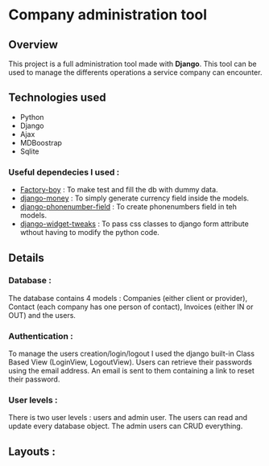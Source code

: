
# Company administration tool

## Overview
This project is a full administration tool made with **Django**. This tool can be used to manage the differents operations a service company can encounter.

## Technologies used 

* Python
* Django
* Ajax
* MDBoostrap
* Sqlite

### Useful dependecies I used : 
* [Factory-boy](https://factoryboy.readthedocs.io/en/stable/index.html) : To make test and fill the db with dummy data.
* [django-money](https://github.com/django-money/django-money) : To simply generate currency field inside the models. 
* [django-phonenumber-field](https://github.com/stefanfoulis/django-phonenumber-field) : To create phonenumbers field in teh models.
* [django-widget-tweaks](https://github.com/jazzband/django-widget-tweaks)  : To pass css classes to django form attribute wthout having to modify the python code. 

## Details 

### Database : 
The database contains 4 models : Companies (either client or provider), Contact (each company has one person of contact), Invoices (either IN or OUT) and the users.

### Authentication : 
To manage the users creation/login/logout I used the django built-in Class Based View (LoginView, LogoutView). Users can retrieve their passwords using the email address. An email is sent to them containing a link to reset their password. 

### User levels : 

There is two user levels : users and admin user. 
The users can read and update every database object. The admin users can CRUD everything. 

## Layouts : 
